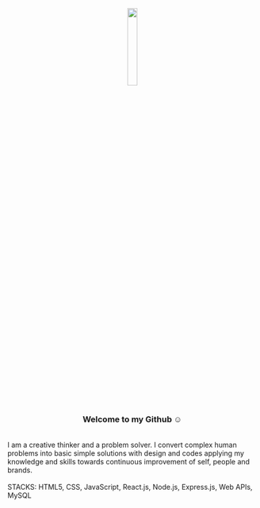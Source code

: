 <div align="center">
<img src="https://oluwatobiloba.vercel.app/static/media/toby.38ea9dc622c0f5a5ed20.png" align="center" style="width: 20%"/>
</div>  
 <br/>

### <div align="center">Welcome to my Github ☺️

<br/>
I am a creative thinker and a problem solver. I convert complex human problems into basic simple solutions with design and codes applying my knowledge and skills towards continuous improvement of self, people and brands. 
<br/>

<br/>
STACKS: HTML5, CSS, JavaScript, React.js, Node.js, Express.js, Web APIs, MySQL</div>
